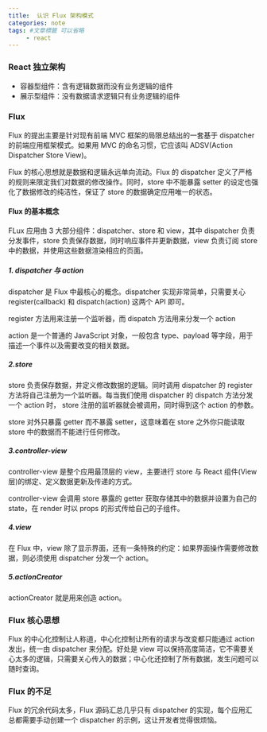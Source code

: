 ```yaml
---
title:  认识 Flux 架构模式
categories: note
tags: #文章標籤 可以省略
     - react
---
```


### React 独立架构

* 容器型组件：含有逻辑数据而没有业务逻辑的组件
* 展示型组件：没有数据请求逻辑只有业务逻辑的组件

### Flux 

Flux 的提出主要是针对现有前端 MVC 框架的局限总结出的一套基于 dispatcher 的前端应用框架模式。如果用 MVC 的命名习惯，它应该叫 ADSV(Action Dispatcher Store View)。

Flux 的核心思想就是数据和逻辑永远单向流动。Flux 的 dispatcher 定义了严格的规则来限定我们对数据的修改操作。同时，store 中不能暴露 setter 的设定也强化了数据修改的纯洁性，保证了 store 的数据确定应用唯一的状态。

#### Flux 的基本概念

FLux 应用由 3 大部分组件：dispatcher、store 和 view，其中 dispatcher 负责分发事件，store 负责保存数据，同时响应事件并更新数据，view 负责订阅 store 中的数据，并使用这些数据渲染相应的页面。

##### 1. dispatcher 与 action

dispatcher 是 Flux 中最核心的概念。dispatcher 实现非常简单，只需要关心 register(callback) 和 dispatch(action) 这两个 API 即可。

register 方法用来注册一个监听器，而 dispatch 方法用来分发一个 action

action 是一个普通的 JavaScript 对象，一般包含 type、payload 等字段，用于描述一个事件以及需要改变的相关数据。

##### 2.store

store 负责保存数据，并定义修改数据的逻辑。同时调用 dispatcher 的 register 方法将自己注册为一个监听器。每当我们使用 dispatcher 的 dispatch 方法分发一个 action 时， store 注册的监听器就会被调用，同时得到这个 action 的参数。

store 对外只暴露 getter 而不暴露 setter，这意味着在 store 之外你只能读取 store 中的数据而不能进行任何修改。

##### 3.controller-view

controller-view 是整个应用最顶层的 view，主要进行 store 与 React 组件(View 层)的绑定、定义数据更新及传递的方式。

controller-view 会调用 store 暴露的 getter 获取存储其中的数据并设置为自己的 state，在 render 时以 props 的形式传给自己的子组件。

##### 4.view

在 Flux 中，view 除了显示界面，还有一条特殊的约定：如果界面操作需要修改数据，则必须使用 dispatcher 分发一个 action。

##### 5.actionCreator

actionCreator 就是用来创造 action。 

### Flux 核心思想

Flux 的中心化控制让人称道，中心化控制让所有的请求与改变都只能通过 action 发出，统一由 dispatcher 来分配。好处是 view 可以保持高度简洁，它不需要关心太多的逻辑，只需要关心传入的数据；中心化还控制了所有数据，发生问题可以随时查询。

###  Flux 的不足

Flux 的冗余代码太多，Flux 源码汇总几乎只有 dispatcher 的实现，每个应用汇总都需要手动创建一个 dispatcher 的示例，这让开发者觉得很烦恼。